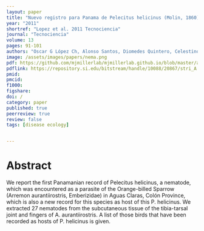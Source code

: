```yaml
---
layout: paper
title: "Nuevo registro para Panama de Pelecitus helicinus (Molin, 1860)(Nematodas: Filarioidea: Onchocercidae) como parasito subcutaneo del ave Arremon aurantiirostris (Passeriformes: Emberizidae)"
year: "2011"
shortref: "Lopez et al. 2011 Tecnociencia"
journal: "Tecnociencia"
volume: 13
pages: 91-101
authors: "Oscar G López Ch, Alonso Santos, Diomedes Quintero, Celestino Aguilar, Matthew J Miller"
image: /assets/images/papers/nema.png
pdf: https://github.com/mjmillerlab/mjmillerlab.github.io/blob/master/assets/pdfs/2011lopez.pdf
pdflink: https://repository.si.edu/bitstream/handle/10088/20867/stri_A._Santos_M._Pelecitus_Helicinus.pdf
pmid:
pmcid:
f1000:
figshare:
doi: /
category: paper
published: true
peerreview: true
review: false
tags: [disease ecology]


---
```


# Abstract
We report the first Panamanian record of Pelecitus helicinus, a nematode, which was
encountered as a parasite of the Orange-billed Sparrow (Arremon aurantiirostris,
Emberizidae) in Aguas Claras, Colón Province, which is also a new record for this
species as host of this P. helicinus. We extracted 27 nematodes from the
subcutaneous tissue of the tibia-tarsal joint and fingers of A. aurantiirostris. A list of
those birds that have been recorded as hosts of P. helicinus is given.
